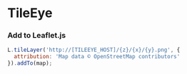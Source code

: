 # TileEye


### Add to Leaflet.js

```javascript
L.tileLayer('http://[TILEEYE_HOST]/{z}/{x}/{y}.png', {
  attribution: 'Map data © OpenStreetMap contributors'
}).addTo(map);
```